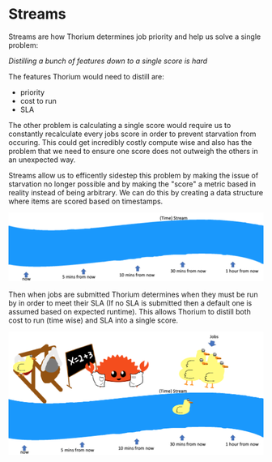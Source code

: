 # Streams

Streams are how Thorium determines job priority and help us solve a single problem:

*Distilling a bunch of features down to a single score is hard*

The features Thorium would need to distill are:
 - priority
 - cost to run
 - SLA

The other problem is calculating a single score would require us to constantly
recalculate every jobs score in order to prevent starvation from occuring. This
could get incredibly costly compute wise and also has the problem that we need to
ensure one score does not outweigh the others in an unexpected way.

Streams allow us to efficently sidestep this problem by making the issue of 
starvation no longer possible and by making the "score" a metric based in
reality instead of being arbitrary. We can do this by creating a data structure
where items are scored based on timestamps.

<p align="center">
    <img src="stream-empty.png"
</p>

Then when jobs are submitted Thorium determines when they must be run by in order
to meet their SLA (If no SLA is submitted then a default one is assumed based on
expected runtime). This allows Thorium to distill both cost to run (time wise)
and SLA into a single score.

<p align="center">
    <img src="stream-placed.png"
</p>
